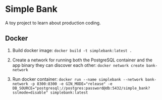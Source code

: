 # Simple Bank

A toy project to learn about production coding.

## Docker

1. Build docker image: `docker build -t simplebank:latest .`

2. Create a network for running both the PostgreSQL container and the app binary
   they can discover each other: `docker network create bank-network`

3. Run docker container: `docker run --name simplebank --network bank-network -p 8300:8300 -e GIN_MODE="release" -e DB_SOURCE="postgresql://postgres:password@db:5432/simple_bank?sslmode=disable" simplebank:latest`
